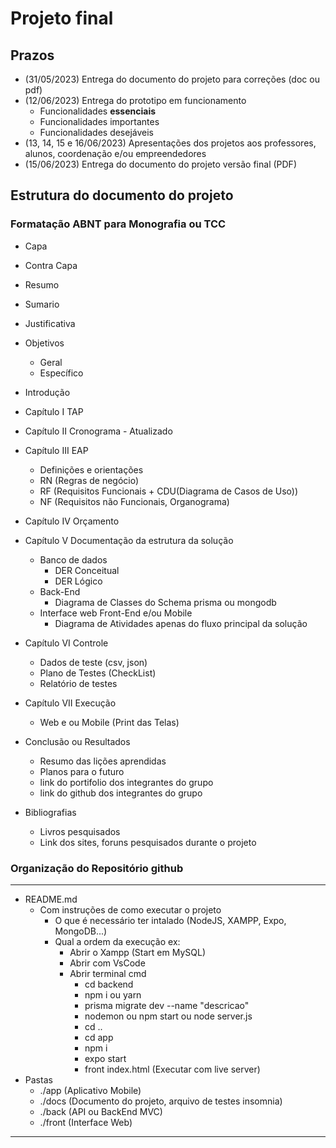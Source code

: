 # Projeto final

## Prazos
- (31/05/2023) Entrega do documento do projeto para correções (doc ou pdf)
- (12/06/2023) Entrega do prototipo em funcionamento
    - Funcionalidades **essenciais**
    - Funcionalidades importantes
    - Funcionalidades desejáveis
- (13, 14, 15 e 16/06/2023) Apresentações dos projetos aos professores, alunos, coordenação e/ou empreendedores
- (15/06/2023) Entrega do documento do projeto versão final (PDF)

## Estrutura do documento do projeto
### Formatação ABNT para Monografia ou TCC

- Capa
- Contra Capa
- Resumo
- Sumario
- Justificativa

- Objetivos
    - Geral
    - Específico

- Introdução

- Capítulo I TAP
- Capítulo II Cronograma - Atualizado
- Capítulo III EAP
    - Definições e orientações
    - RN (Regras de negócio)
    - RF (Requisitos Funcionais + CDU(Diagrama de Casos de Uso))
    - NF (Requisitos não Funcionais, Organograma)
- Capítulo IV Orçamento
- Capítulo V Documentação da estrutura da solução
    - Banco de dados
        - DER Conceitual
        - DER Lógico
    - Back-End
        - Diagrama de Classes do Schema prisma ou mongodb
    - Interface web Front-End e/ou Mobile
        - Diagrama de Atividades apenas do fluxo principal da solução
- Capítulo VI Controle
    - Dados de teste (csv, json)
    - Plano de Testes (CheckList)
    - Relatório de testes
- Capítulo VII Execução
    - Web e ou Mobile (Print das Telas)
- Conclusão ou Resultados
    - Resumo das lições aprendidas
    - Planos para o futuro
    - link do portifolio dos integrantes do grupo
    - link do github dos integrantes do grupo
- Bibliografias
    - Livros pesquisados
    - Link dos sites, foruns pesquisados durante o projeto


### Organização do Repositório github
---
- README.md 
   - Com instruções de como executar o projeto
       - O que é necessário ter intalado (NodeJS, XAMPP, Expo, MongoDB...)
       - Qual a ordem da execução ex:
           - Abrir o Xampp (Start em MySQL)
           - Abrir com VsCode
           - Abrir terminal cmd
                - cd backend
                - npm i ou yarn
                - prisma migrate dev --name "descricao"
                - nodemon ou npm start ou node server.js
                - cd ..
                - cd app
                - npm i
                - expo start
                - front index.html (Executar com live server)
- Pastas
    - ./app (Aplicativo Mobile)
    - ./docs (Documento do projeto, arquivo de testes insomnia)
    - ./back (API ou BackEnd MVC)
    - ./front (Interface Web)
---
